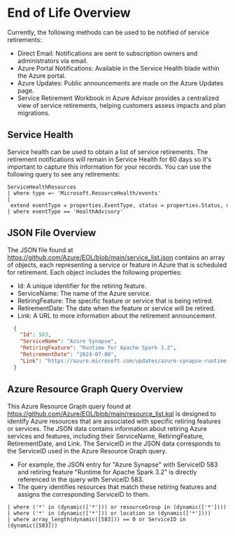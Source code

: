 # End of Life Overview

Currently, the following methods can be used to be notified of service retirements:

- Direct Email: Notifications are sent to subscription owners and administrators via email.
- Azure Portal Notifications: Available in the Service Health blade within the Azure portal.
- Azure Updates: Public announcements are made on the Azure Updates page.
- Service Retirement Workbook in Azure Advisor provides a centralized view of service retirements, helping customers assess impacts and plan migrations.

## Service Health
Service health can be used to obtain a list of service retirements. The retirement notifications will remain in Service Health for 60 days so it's important to capture this information for your records. You can use the following query to see any retirements:

```kql
ServiceHealthResources
| where type =~ 'Microsoft.ResourceHealth/events'
| extend eventType = properties.EventType, status = properties.Status, description = properties.Title, trackingId = properties.TrackingId, summary = properties.Summary, priority = properties.Priority, impactStartTime = properties.ImpactStartTime, impactMitigationTime = todatetime(tolong(properties.ImpactMitigationTime))
| where eventType == 'HealthAdvisory'
```

## JSON File Overview
The JSON file found at https://github.com/Azure/EOL/blob/main/service_list.json contains an array of objects, each representing a service or feature in Azure that is scheduled for retirement. Each object includes the following properties:

- Id: A unique identifier for the retiring feature.
- ServiceName: The name of the Azure service.
- RetiringFeature: The specific feature or service that is being retired.
- RetirementDate: The date when the feature or service will be retired.
- Link: A URL to more information about the retirement announcement.

```json
  {
    "Id": 583,
    "ServiceName": "Azure Synapse",
    "RetiringFeature": "Runtime for Apache Spark 3.2",
    "RetirementDate": "2024-07-08",
    "Link": "https://azure.microsoft.com/updates/azure-synapse-runtime-for-apache-spark-32-end-of-support/"
  }
```

## Azure Resource Graph Query Overview
This Azure Resource Graph query found at https://github.com/Azure/EOL/blob/main/resource_list.kql is designed to identify Azure resources that are associated with specific retiring features or services. 
The JSON data contains information about retiring Azure services and features, including their ServiceName, RetiringFeature, RetirementDate, and Link. The ServiceID in the JSON data corresponds to the ServiceID used in the Azure Resource Graph query.

- For example, the JSON entry for "Azure Synapse" with ServiceID 583 and retiring feature "Runtime for Apache Spark 3.2" is directly referenced in the query with ServiceID 583.
- The query identifies resources that match these retiring features and assigns the corresponding ServiceID to them.

```kql
| where ('*' in (dynamic(['*'])) or resourceGroup in (dynamic(['*']))) 
| where ('*' in (dynamic(['*'])) or location in (dynamic(['*'])))
| where array_length(dynamic([583])) == 0 or ServiceID in (dynamic([583]))
```
